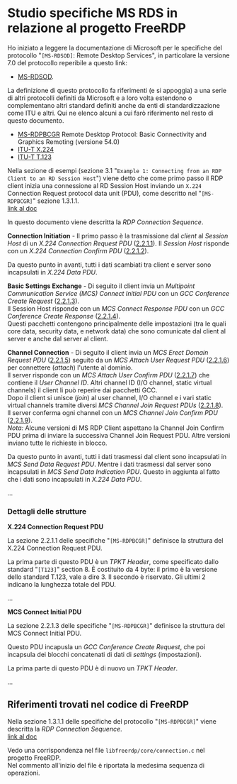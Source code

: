 # Studio specifiche MS RDS in relazione al progetto FreeRDP

Ho iniziato a leggere la documentazione di Microsoft per le specifiche del
protocollo "`[MS-RDSOD]`: Remote Desktop Services", in particolare la versione
7.0 del protocollo reperibile a questo link:

*   [MS-RDSOD](https://docs.microsoft.com/en-us/openspecs/windows_protocols/ms-rdsod/072543f9-4bd4-4dc6-ab97-9a04bf9d2c6a).

La definizione di questo protocollo fa riferimenti (e si appoggia) a una serie
di altri protocolli definiti da Microsoft e a loro volta estendono o
complementano altri standard definiti anche da enti di standardizzazione
come ITU e altri. Qui ne elenco alcuni a cui farò riferimento nel resto
di questo documento.

*   [MS-RDPBCGR](https://docs.microsoft.com/en-us/openspecs/windows_protocols/ms-rdpbcgr/5073f4ed-1e93-45e1-b039-6e30c385867c)
    Remote Desktop Protocol: Basic Connectivity and Graphics Remoting (versione 54.0)
*   [ITU-T X.224](https://www.itu.int/rec/T-REC-X.224-199511-I/en)
*   [ITU-T T.123](https://www.itu.int/rec/T-REC-T.123/en)


Nella sezione di esempi (sezione 3.1 "`Example 1: Connecting from an RDP Client to an RD Session Host`") viene detto che come primo passo il
RDP client inizia una connessione al RD Session Host inviando un
`X.224` Connection Request protocol data unit (PDU), come descritto nel
"`[MS-RDPBCGR]`" sezione 1.3.1.1.  
[link al doc](https://docs.microsoft.com/en-us/openspecs/windows_protocols/ms-rdpbcgr/023f1e69-cfe8-4ee6-9ee0-7e759fb4e4ee)

In questo documento viene descritta la *RDP Connection Sequence*.

**Connection Initiation** - Il primo
passo è la trasmissione dal *client* al *Session Host* di un
*X.224 Connection Request PDU*
([2.2.1.1](https://docs.microsoft.com/en-us/openspecs/windows_protocols/ms-rdpbcgr/18a27ef9-6f9a-4501-b000-94b1fe3c2c10)).
Il *Session Host* risponde con un *X.224 Connection Confirm PDU*
([2.2.1.2](https://docs.microsoft.com/en-us/openspecs/windows_protocols/ms-rdpbcgr/13757f8f-66db-4273-9d2c-385c33b1e483)).

Da questo punto in avanti, tutti i dati scambiati tra client e
server sono incapsulati in *X.224 Data PDU*.

**Basic Settings Exchange** - Di seguito il client
invia un *Multipoint Communication Service (MCS)*
*Connect Initial PDU* con un *GCC Conference Create Request*
([2.2.1.3](https://docs.microsoft.com/en-us/openspecs/windows_protocols/ms-rdpbcgr/db6713ee-1c0e-4064-a3b3-0fac30b4037b)).  
Il Session Host risponde con un *MCS Connect Response PDU* con
un *GCC Conference Create Response*
([2.2.1.4](https://docs.microsoft.com/en-us/openspecs/windows_protocols/ms-rdpbcgr/927de44c-7fe8-4206-a14f-e5517dc24b1c)).  
Questi pacchetti contengono principalmente delle impostazioni (tra le quali
core data, security data, e network data) che sono comunicate dal client
al server e anche dal server al client.

**Channel Connection** - Di seguito il client invia un
*MCS Erect Domain Request PDU*
([2.2.1.5](https://docs.microsoft.com/en-us/openspecs/windows_protocols/ms-rdpbcgr/04c60697-0d9a-4afd-a0cd-2cc133151a9c))
seguito da un *MCS Attach User Request PDU*
([2.2.1.6](https://docs.microsoft.com/en-us/openspecs/windows_protocols/ms-rdpbcgr/f5d6a541-9b36-4100-b78f-18710f39f247))
per connettere (*attach*) l'utente al dominio.  
Il server risponde con un *MCS Attach User Confirm PDU*
([2.2.1.7](https://docs.microsoft.com/en-us/openspecs/windows_protocols/ms-rdpbcgr/3b3d850b-99b1-4a9a-852b-1eb2da5024e5))
che contiene il *User Channel ID*. Altri channel ID (I/O channel,
static virtual channels) il client li può
reperire dai pacchetti GCC.  
Dopo il client si unisce (*join*) al user channel, I/O channel e i vari
static virtual channels tramite diversi
*MCS Channel Join Request PDUs*
([2.2.1.8](https://docs.microsoft.com/en-us/openspecs/windows_protocols/ms-rdpbcgr/64564639-3b2d-4d2c-ae77-1105b4cc011b)).  
Il server conferma ogni channel con un
*MCS Channel Join Confirm PDU*
([2.2.1.9](https://docs.microsoft.com/en-us/openspecs/windows_protocols/ms-rdpbcgr/cfc938b5-041d-4c15-9909-81dd035b914e)).  
*Nota:* Alcune versioni di MS RDP Client aspettano la Channel Join Confirm PDU
prima di inviare la successiva Channel Join Request PDU. Altre versioni
inviano tutte le richieste in blocco.

Da questo punto in avanti, tutti i dati trasmessi dal client sono
incapsulati in *MCS Send Data Request PDU*. Mentre i dati trasmessi
dal server sono incapsulati in *MCS Send Data Indication PDU*. Questo
in aggiunta al fatto che i dati sono incapsulati in *X.224 Data PDU*.

...

### Dettagli delle strutture

**X.224 Connection Request PDU**

La sezione 2.2.1.1 delle specifiche "`[MS-RDPBCGR]`" definisce la struttura
del X.224 Connection Request PDU.

La prima parte di questo PDU è un *TPKT Header*, come specificato
dallo standard "`[T123]`" section 8. È costituito da 4 byte: il primo è
la versione dello standard T.123, vale a dire 3. Il secondo è
riservato. Gli ultimi 2 indicano la lunghezza totale del PDU.

...

**MCS Connect Initial PDU**

La sezione 2.2.1.3 delle specifiche "`[MS-RDPBCGR]`" definisce la struttura
del MCS Connect Initial PDU.

Questo PDU incapusla un *GCC Conference Create Request*, che poi incapsula
dei blocchi concatenati di dati di *settings* (impostazioni).

La prima parte di questo PDU è di nuovo un *TPKT Header*.

...

## Riferimenti trovati nel codice di FreeRDP

Nella sezione 1.3.1.1 delle specifiche del protocollo "`[MS-RDPBCGR]`"
viene descritta la *RDP Connection Sequence*.  
[link al doc](https://docs.microsoft.com/en-us/openspecs/windows_protocols/ms-rdpbcgr/023f1e69-cfe8-4ee6-9ee0-7e759fb4e4ee)

Vedo una corrispondenza nel file `libfreerdp/core/connection.c` nel progetto
FreeRDP.  
Nel commento all'inizio del file è riportata la medesima sequenza di operazioni.
